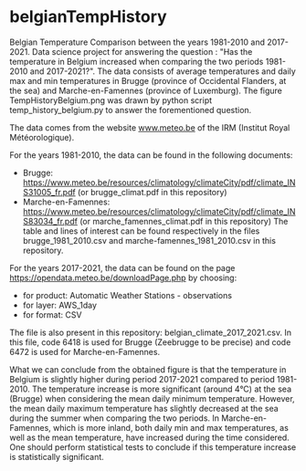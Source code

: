 # belgianTempHistory
Belgian Temperature Comparison between the years 1981-2010 and 2017-2021. Data science project for answering the question : "Has the temperature in Belgium increased when comparing the two periods 1981-2010 and 2017-2021?". The data consists of average temperatures and daily max and min temperatures in Brugge (province of Occidental Flanders, at the sea) and Marche-en-Famennes (province of Luxemburg). The figure TempHistoryBelgium.png was drawn by python script temp_history_belgium.py to answer the forementioned question.

The data comes from the website www.meteo.be of the IRM (Institut Royal Météorologique).

For the years 1981-2010, the data can be found in the following documents:
- Brugge: https://www.meteo.be/resources/climatology/climateCity/pdf/climate_INS31005_fr.pdf (or brugge_climat.pdf in this repository)
- Marche-en-Famennes: https://www.meteo.be/resources/climatology/climateCity/pdf/climate_INS83034_fr.pdf (or marche_famennes_climat.pdf in this repository)
The table and lines of interest can be found respectively in the files brugge_1981_2010.csv and marche-famennes_1981_2010.csv in this repository.

For the years 2017-2021, the data can be found on the page https://opendata.meteo.be/downloadPage.php by choosing:
- for product: Automatic Weather Stations - observations
- for layer: AWS_1day
- for format: CSV

The file is also present in this repository: belgian_climate_2017_2021.csv. In this file, code 6418 is used for Brugge (Zeebrugge to be precise) and code 6472 is used for Marche-en-Famennes.

What we can conclude from the obtained figure is that the temperature in Belgium is slightly higher during period 2017-2021 compared to period 1981-2010. The temperature increase is more significant (around 4°C) at the sea (Brugge) when considering the mean daily minimum temperature. However, the mean daily maximum temperature has slightly decreased at the sea during the summer when comparing the two periods. In Marche-en-Famennes, which is more inland, both daily min and max temperatures, as well as the mean temperature, have increased during the time considered. One should perform statistical tests to conclude if this temperature increase is statistically significant.
